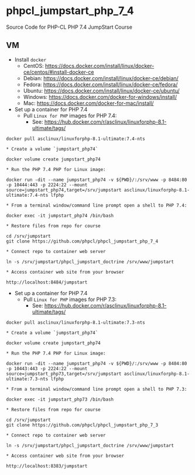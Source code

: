 # phpcl_jumpstart_php_7_4
Source Code for PHP-CL PHP 7.4 JumpStart Course

## VM
* Install `docker`
  * CentOS: https://docs.docker.com/install/linux/docker-ce/centos/#install-docker-ce
  * Debian: https://docs.docker.com/install/linux/docker-ce/debian/
  * Fedora: https://docs.docker.com/install/linux/docker-ce/fedora/
  * Ubuntu: https://docs.docker.com/install/linux/docker-ce/ubuntu/
  * Windows: https://docs.docker.com/docker-for-windows/install/
  * Mac: https://docs.docker.com/docker-for-mac/install/
* Set up a container for PHP 7.4
    * Pull `Linux for PHP` images for PHP 7.4:
      * See: https://hub.docker.com/r/asclinux/linuxforphp-8.1-ultimate/tags/
```
docker pull asclinux/linuxforphp-8.1-ultimate:7.4-nts
```
    * Create a volume `jumpstart_php74`
```
docker volume create jumpstart_php74
```
    * Run the PHP 7.4 PHP for Linux image:
```
docker run -dit --name jumpstart_php74 -v ${PWD}/:/srv/www -p 8484:80 -p 10444:443 -p 2224:22 --mount source=jumpstart_php74,target=/srv/jumpstart asclinux/linuxforphp-8.1-ultimate:7.4-nts lfphp
```
    * From a terminal window/command line prompt open a shell to PHP 7.4:
```
docker exec -it jumpstart_php74 /bin/bash
```
    * Restore files from repo for course
```
cd /srv/jumpstart
git clone https://github.com/phpcl/phpcl_jumpstart_php_7_4
```
    * Connect repo to container web server
```
ln -s /srv/jumpstart/phpcl_jumpstart_doctrine /srv/www/jumpstart
```
    * Access container web site from your browser
```
http://localhost:8484/jumpstart
```
* Set up a container for PHP 7.4
    * Pull `Linux for PHP` images for PHP 7.3:
      * See: https://hub.docker.com/r/asclinux/linuxforphp-8.1-ultimate/tags/
```
docker pull asclinux/linuxforphp-8.1-ultimate:7.3-nts
```
    * Create a volume `jumpstart_php74`
```
docker volume create jumpstart_php74
```
    * Run the PHP 7.4 PHP for Linux image:
```
docker run -dit --name jumpstart_php74 -v ${PWD}/:/srv/www -p 8484:80 -p 10443:443 -p 2224:22 --mount source=jumpstart_php73,target=/srv/jumpstart asclinux/linuxforphp-8.1-ultimate:7.3-nts lfphp
```
    * From a terminal window/command line prompt open a shell to PHP 7.3:
```
docker exec -it jumpstart_php73 /bin/bash
```
    * Restore files from repo for course
```
cd /srv/jumpstart
git clone https://github.com/phpcl/phpcl_jumpstart_php_7_3
```
    * Connect repo to container web server
```
ln -s /srv/jumpstart/phpcl_jumpstart_doctrine /srv/www/jumpstart
```
    * Access container web site from your browser
```
http://localhost:8383/jumpstart
```
